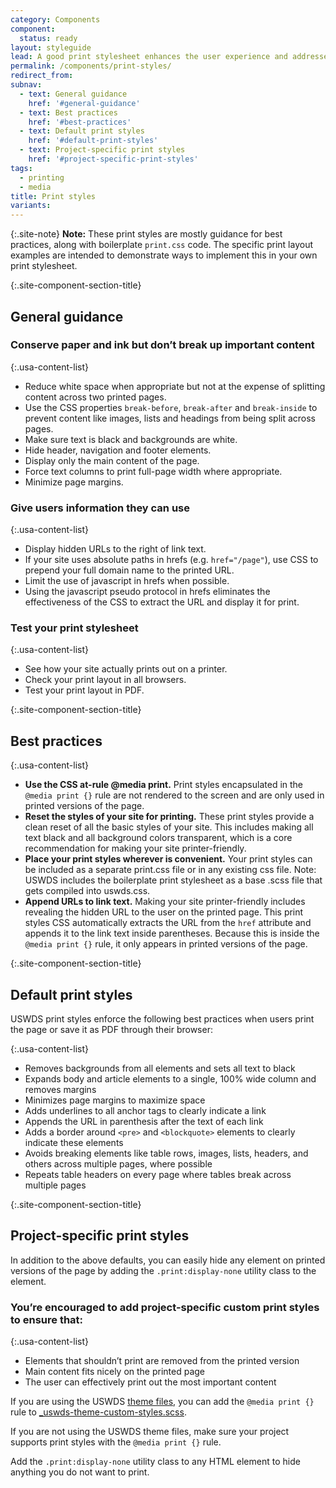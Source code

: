 ```yaml
---
category: Components
component:
  status: ready
layout: styleguide
lead: A good print stylesheet enhances the user experience and addresses many issues people face when printing from the web.
permalink: /components/print-styles/
redirect_from:
subnav:
  - text: General guidance
    href: '#general-guidance'
  - text: Best practices
    href: '#best-practices'
  - text: Default print styles
    href: '#default-print-styles'
  - text: Project-specific print styles
    href: '#project-specific-print-styles'
tags:
  - printing
  - media
title: Print styles
variants:
---
```


{:.site-note}
**Note:** These print styles are mostly guidance for best practices, along with boilerplate `print.css` code. The specific print layout examples are intended to demonstrate ways to implement this in your own print stylesheet.

{:.site-component-section-title}
## General guidance
### Conserve paper and ink but don’t break up important content

{:.usa-content-list}
- Reduce white space when appropriate but not at the expense of splitting content across two printed pages.
- Use the CSS properties `break-before`, `break-after` and `break-inside` to prevent content like images, lists and headings from being split across pages.
- Make sure text is black and backgrounds are white.
- Hide header, navigation and footer elements.
- Display only the main content of the page.
- Force text columns to print full-page width where appropriate.
- Minimize page margins.

### Give users information they can use

{:.usa-content-list}
- Display hidden URLs to the right of link text.
- If your site uses absolute paths in hrefs (e.g. `href="/page"`), use CSS to prepend your full domain name to the printed URL.
- Limit the use of javascript in hrefs when possible.
- Using the javascript pseudo protocol in hrefs eliminates the effectiveness of the CSS to extract the URL and display it for print.

### Test your print stylesheet

{:.usa-content-list}
- See how your site actually prints out on a printer.
- Check your print layout in all browsers.
- Test your print layout in PDF.

{:.site-component-section-title}
## Best practices

{:.usa-content-list}
- **Use the CSS at-rule @media print.** Print styles encapsulated in the `@media print {}` rule are not rendered to the screen and are only used in printed versions of the page.
- **Reset the styles of your site for printing.** These print styles provide a clean reset of all the basic styles of your site. This includes making all text black and all background colors transparent, which is a core recommendation for making your site printer-friendly.
- **Place your print styles wherever is convenient.** Your print styles can be included as a separate print.css file or in any existing css file. Note: USWDS includes the boilerplate print stylesheet as a base .scss file that gets compiled into uswds.css.
- **Append URLs to link text.** Making your site printer-friendly includes revealing the hidden URL to the user on the printed page. This print styles CSS automatically extracts the URL from the `href` attribute and appends it to the link text inside parentheses. Because this is inside the `@media print {}` rule, it only appears in printed versions of the page.

{:.site-component-section-title}
## Default print styles
USWDS print styles enforce the following best practices when users print the page or save it as PDF through their browser:

{:.usa-content-list}
- Removes backgrounds from all elements and sets all text to black
- Expands body and article elements to a single, 100% wide column and removes margins
- Minimizes page margins to maximize space
- Adds underlines to all anchor tags to clearly indicate a link
- Appends the URL in parenthesis after the text of each link
- Adds a border around `<pre>` and `<blockquote>` elements to clearly indicate these elements
- Avoids breaking elements like table rows, images, lists, headers, and others across multiple pages, where possible
- Repeats table headers on every page where tables break across multiple pages

{:.site-component-section-title}
## Project-specific print styles
In addition to the above defaults, you can easily hide any element on printed versions of the page by adding the `.print:display-none` utility class to the element.

### You’re encouraged to add project-specific custom print styles to ensure that:
{:.usa-content-list}
- Elements that shouldn’t print are removed from the printed version
- Main content fits nicely on the printed page
- The user can effectively print out the most important content

If you are using the USWDS [theme files](https://github.com/uswds/uswds/tree/develop/src/stylesheets/theme), you can add the `@media print {}` rule to [_uswds-theme-custom-styles.scss](href="https://github.com/uswds/uswds/blob/develop/src/stylesheets/theme/_uswds-theme-custom-styles.scss").

If you are not using the USWDS theme files, make sure your project supports print styles with the `@media print {}` rule.

Add the `.print:display-none` utility class to any HTML element to hide anything you do not want to print.

